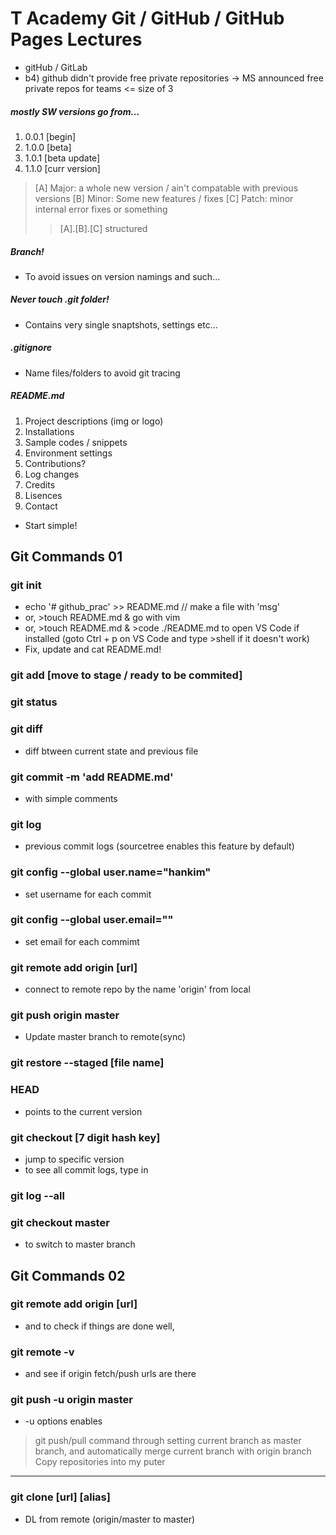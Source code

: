 T Academy Git / GitHub / GitHub Pages Lectures
====================================================
- gitHub / GitLab
- b4) github didn't provide free private repositories -> MS announced free private repos for teams <= size of 3
##### mostly SW versions go from...
1. 0.0.1 [begin]
2. 1.0.0 [beta]
3. 1.0.1 [beta update]
4. 1.1.0 [curr version]
> [A] Major: a whole new version / ain't compatable with previous versions
> [B] Minor: Some new features / fixes
> [C] Patch: minor internal error fixes or something
>> [A].[B].[C] structured

##### Branch!
- To avoid issues on version namings and such...

##### Never touch .git folder!
- Contains very single snaptshots, settings etc...
##### .gitignore
- Name files/folders to avoid git tracing
##### README.md
1. Project descriptions (img or logo)
2. Installations
3. Sample codes / snippets
4. Environment settings
5. Contributions?
6. Log changes
7. Credits
8. Lisences
9. Contact
* Start simple!

## Git Commands 01
### git init
- echo '# github_prac' >> README.md   // make a file with 'msg'
- or, >touch README.md & go with vim
- or, >touch README.md & >code ./README.md to open VS Code if installed (goto Ctrl + p on VS Code and type >shell if it doesn't work)
- Fix, update and cat README.md!
### git add   [move to stage / ready to be commited]
### git status
### git diff
- diff btween current state and previous file
### git commit -m 'add README.md'
- with simple comments
### git log
- previous commit logs (sourcetree enables this feature by default)
### git config --global user.name="hankim"
- set username for each commit
### git config --global user.email=""
- set email for each commimt
### git remote add origin [url]
- connect to remote repo by the name 'origin' from local
### git push origin master
- Update master branch to remote(sync)
### git restore --staged [file name]
### HEAD
- points to the current version
### git checkout [7 digit hash key]
- jump to specific version
- to see all commit logs, type in
### git log --all
### git checkout master
- to switch to master branch
## Git Commands 02
### git remote add origin [url]
- and to check if things are done well,
### git remote -v
- and see if origin fetch/push urls are there
### git push -u origin master
- -u options enables
> git push/pull command through setting current branch as master branch, and automatically merge current branch with origin branch
Copy repositories into my puter
----------------------------------
### git clone [url] [alias]
- DL from remote (origin/master to master)
